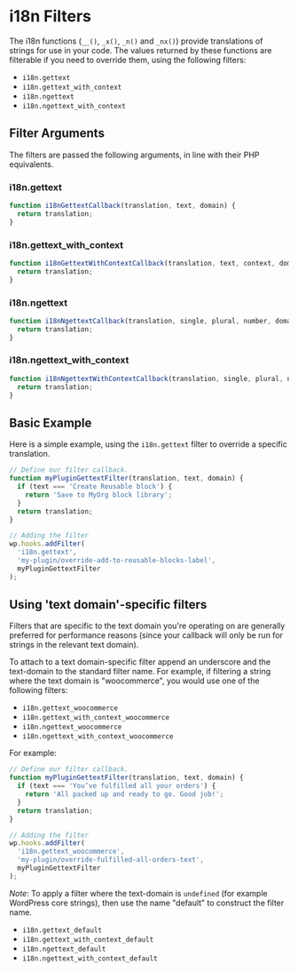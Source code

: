 # i18n Filters

The i18n functions (`__()`, `_x()`, `_n()` and `_nx()`) provide translations of strings for use in your code. The values returned by these functions are filterable if you need to override them, using the following filters:

- `i18n.gettext`
- `i18n.gettext_with_context`
- `i18n.ngettext`
- `i18n.ngettext_with_context`

## Filter Arguments

The filters are passed the following arguments, in line with their PHP equivalents.

### i18n.gettext

```jsx
function i18nGettextCallback(translation, text, domain) {
  return translation;
}
```

### i18n.gettext_with_context

```jsx
function i18nGettextWithContextCallback(translation, text, context, domain) {
  return translation;
}
```

### i18n.ngettext

```jsx
function i18nNgettextCallback(translation, single, plural, number, domain) {
  return translation;
}
```

### i18n.ngettext_with_context

```jsx
function i18nNgettextWithContextCallback(translation, single, plural, number, context, domain) {
  return translation;
}
```

## Basic Example

Here is a simple example, using the `i18n.gettext` filter to override a specific translation.

```jsx
// Define our filter callback.
function myPluginGettextFilter(translation, text, domain) {
  if (text === 'Create Reusable block') {
    return 'Save to MyOrg block library';
  }
  return translation;
}

// Adding the filter
wp.hooks.addFilter(
  'i18n.gettext',
  'my-plugin/override-add-to-reusable-blocks-label',
  myPluginGettextFilter
);
```

## Using 'text domain'-specific filters

Filters that are specific to the text domain you're operating on are generally preferred for performance reasons (since your callback will only be run for strings in the relevant text domain).

To attach to a text domain-specific filter append an underscore and the text-domain to the standard filter name. For example, if filtering a string where the text domain is "woocommerce", you would use one of the following filters:

- `i18n.gettext_woocommerce`
- `i18n.gettext_with_context_woocommerce`
- `i18n.ngettext_woocommerce`
- `i18n.ngettext_with_context_woocommerce`

For example:

```jsx
// Define our filter callback.
function myPluginGettextFilter(translation, text, domain) {
  if (text === 'You’ve fulfilled all your orders') {
    return 'All packed up and ready to go. Good job!';
  }
  return translation;
}

// Adding the filter
wp.hooks.addFilter(
  'i18n.gettext_woocommerce',
  'my-plugin/override-fulfilled-all-orders-text',
  myPluginGettextFilter
);
```

_Note_: To apply a filter where the text-domain is `undefined` (for example WordPress core strings), then use the name "default" to construct the filter name.

- `i18n.gettext_default`
- `i18n.gettext_with_context_default`
- `i18n.ngettext_default`
- `i18n.ngettext_with_context_default`
